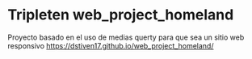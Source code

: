 # Tripleten web_project_homeland

Proyecto basado en el uso de medias querty para que sea un sitio web responsivo
https://dstiven17.github.io/web_project_homeland/
